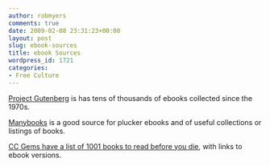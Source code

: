 ```yaml
---
author: robmyers
comments: true
date: 2009-02-08 23:31:23+00:00
layout: post
slug: ebook-sources
title: ebook Sources
wordpress_id: 1721
categories:
- Free Culture
---
```


[Project Gutenberg](http://www.gutenberg.org/) is has tens of thousands of ebooks collected since the 1970s.  
  
[Manybooks](http://manybooks.net/) is a good source for plucker ebooks and of useful collections or listings of books.  
  
[CC Gems have a list of 1001 books to read before you die](http://cc-gems.blogspot.com/2006/10/round-up-books-to-read-before-you-die.html), with links to ebook versions.

